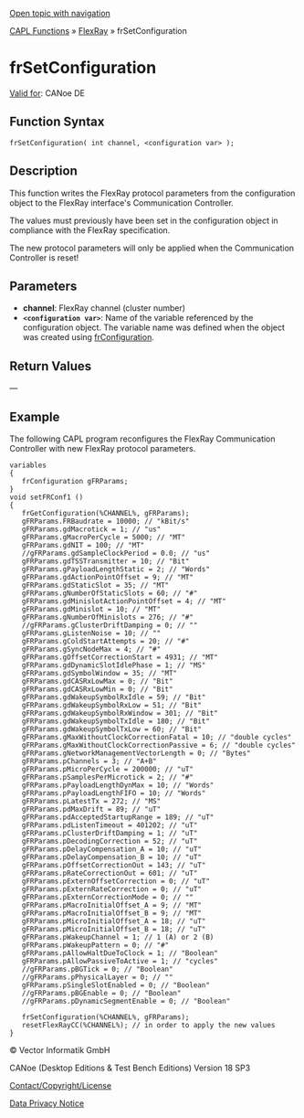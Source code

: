 [Open topic with navigation](../../../../../CANoeDEFamily.htm#Topics/CAPLFunctions/FlexRay/Functions/CAPLfunctionFRSetConfiguration.md)

[CAPL Functions](../../CAPLfunctions.md) » [FlexRay](../CAPLfunctionsFlexrayOverview.md) » frSetConfiguration

# frSetConfiguration

[Valid for](../../../Shared/FeatureAvailability.md): CANoe DE

## Function Syntax

`frSetConfiguration( int channel, <configuration var> );`

## Description

This function writes the FlexRay protocol parameters from the configuration object to the FlexRay interface's Communication Controller.

The values must previously have been set in the configuration object in compliance with the FlexRay specification.

The new protocol parameters will only be applied when the Communication Controller is reset!

## Parameters

- **channel**: FlexRay channel (cluster number)
- **`<configuration var>`**: Name of the variable referenced by the configuration object. The variable name was defined when the object was created using [frConfiguration](../Objects/CAPLfunctionFRConfiguration.md).

## Return Values

—

## Example

The following CAPL program reconfigures the FlexRay Communication Controller with new FlexRay protocol parameters.

```plaintext
variables
{
   frConfiguration gFRParams;
}
void setFRConf1 ()
{
   frGetConfiguration(%CHANNEL%, gFRParams);
   gFRParams.FRBaudrate = 10000; // "kBit/s"
   gFRParams.gdMacrotick = 1; // "us"
   gFRParams.gMacroPerCycle = 5000; // "MT"
   gFRParams.gdNIT = 100; // "MT"
   //gFRParams.gdSampleClockPeriod = 0.0; // "us"
   gFRParams.gdTSSTransmitter = 10; // "Bit"
   gFRParams.gPayloadLengthStatic = 2; // "Words"
   gFRParams.gdActionPointOffset = 9; // "MT"
   gFRParams.gdStaticSlot = 35; // "MT"
   gFRParams.gNumberOfStaticSlots = 60; // "#"
   gFRParams.gdMinislotActionPointOffset = 4; // "MT"
   gFRParams.gdMinislot = 10; // "MT"
   gFRParams.gNumberOfMinislots = 276; // "#"
   //gFRParams.gClusterDriftDamping = 0; // ""
   gFRParams.gListenNoise = 10; // ""
   gFRParams.gColdStartAttempts = 20; // "#"
   gFRParams.gSyncNodeMax = 4; // "#"
   gFRParams.gOffsetCorrectionStart = 4931; // "MT"
   gFRParams.gdDynamicSlotIdlePhase = 1; // "MS"
   gFRParams.gdSymbolWindow = 35; // "MT"
   gFRParams.gdCASRxLowMax = 0; // "Bit"
   gFRParams.gdCASRxLowMin = 0; // "Bit"
   gFRParams.gdWakeupSymbolRxIdle = 59; // "Bit"
   gFRParams.gdWakeupSymbolRxLow = 51; // "Bit"
   gFRParams.gdWakeupSymbolRxWindow = 301; // "Bit"
   gFRParams.gdWakeupSymbolTxIdle = 180; // "Bit"
   gFRParams.gdWakeupSymbolTxLow = 60; // "Bit"
   gFRParams.gMaxWithoutClockCorrectionFatal = 10; // "double cycles"
   gFRParams.gMaxWithoutClockCorrectionPassive = 6; // "double cycles"
   gFRParams.gNetworkManagementVectorLength = 0; // "Bytes"
   gFRParams.pChannels = 3; // "A+B"
   gFRParams.pMicroPerCycle = 200000; // "uT"
   gFRParams.pSamplesPerMicrotick = 2; // "#"
   gFRParams.pPayloadLengthDynMax = 10; // "Words"
   gFRParams.pPayloadLengthFIFO = 10; // "Words"
   gFRParams.pLatestTx = 272; // "MS"
   gFRParams.pdMaxDrift = 89; // "uT"
   gFRParams.pdAcceptedStartupRange = 189; // "uT"
   gFRParams.pdListenTimeout = 401202; // "uT"
   gFRParams.pClusterDriftDamping = 1; // "uT"
   gFRParams.pDecodingCorrection = 52; // "uT"
   gFRParams.pDelayCompensation_A = 10; // "uT"
   gFRParams.pDelayCompensation_B = 10; // "uT"
   gFRParams.pOffsetCorrectionOut = 143; // "uT"
   gFRParams.pRateCorrectionOut = 601; // "uT"
   gFRParams.pExternOffsetCorrection = 0; // "uT"
   gFRParams.pExternRateCorrection = 0; // "uT"
   gFRParams.pExternCorrectionMode = 0; // ""
   gFRParams.pMacroInitialOffset_A = 9; // "MT"
   gFRParams.pMacroInitialOffset_B = 9; // "MT"
   gFRParams.pMicroInitialOffset_A = 18; // "uT"
   gFRParams.pMicroInitialOffset_B = 18; // "uT"
   gFRParams.pWakeupChannel = 1; // 1 (A) or 2 (B)
   gFRParams.pWakeupPattern = 0; // "#"
   gFRParams.pAllowHaltDueToClock = 1; // "Boolean"
   gFRParams.pAllowPassiveToActive = 1; // "cycles"
   //gFRParams.pBGTick = 0; // "Boolean"
   //gFRParams.pPhysicalLayer = 0; // ""
   gFRParams.pSingleSlotEnabled = 0; // "Boolean"
   //gFRParams.pBGEnable = 0; // "Boolean"
   //gFRParams.pDynamicSegmentEnable = 0; // "Boolean"

   frSetConfiguration(%CHANNEL%, gFRParams);
   resetFlexRayCC(%CHANNEL%); // in order to apply the new values
}
```

© Vector Informatik GmbH

CANoe (Desktop Editions & Test Bench Editions) Version 18 SP3

[Contact/Copyright/License](../../../Shared/ContactCopyrightLicense.md)

[Data Privacy Notice](https://www.vector.com/int/en/company/get-info/privacy-policy/)